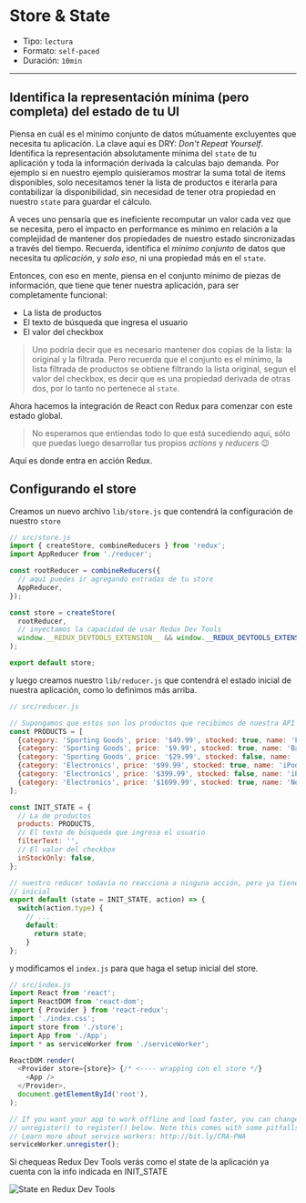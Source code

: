 # Store & State

* Tipo: `lectura`
* Formato: `self-paced`
* Duración: `10min`

***

## Identifica la representación mínima (pero completa) del estado de tu UI

Piensa en cuál es el mínimo conjunto de datos mútuamente excluyentes que
necesita tu aplicación. La clave aquí es DRY: *Don't Repeat Yourself*.
Identifica la representación absolutamente mínima del `state` de tu aplicación y
toda la información derivada la calculas bajo demanda. Por ejemplo si en nuestro
ejemplo quisieramos mostrar la suma total de items disponibles, solo necesitamos
tener la lista de productos e iterarla para contabilizar la disponibilidad, sin
necesidad de tener otra propiedad en nuestro `state` para guardar el cálculo.

A veces uno pensaría que es ineficiente recomputar un valor cada vez que se
necesita, pero el impacto en performance es mínimo en relación a la complejidad
de mantener dos propiedades de nuestro estado sincronizadas a través del tiempo.
Recuerda, identifica el *mínimo conjunto* de datos que necesita tu *aplicación*,
y *solo eso*, ni una propiedad más en el `state`.

Entonces, con eso en mente, piensa en el conjunto mínimo de piezas de
información, que tiene que tener nuestra aplicación, para ser completamente
funcional:

* La lista de productos
* El texto de búsqueda que ingresa el usuario
* El valor del checkbox

> Uno podría decir que es necesario mantener dos copias de la lista: la original
> y la filtrada. Pero recuerda que el conjunto es el mínimo, la lista filtrada
> de productos se obtiene filtrando la lista original, segun el valor del
> checkbox, es decir que es una propiedad derivada de otras dos, por lo tanto no
> pertenece al `state`.

Ahora hacemos la integración de React con Redux para comenzar con este estado
global.

> No esperamos que entiendas todo lo que está sucediendo aquí, sólo que puedas
> luego desarrollar tus propios _actions_ y _reducers_ 😉

Aquí es donde entra en acción Redux.

## Configurando el store

Creamos un nuevo archivo `lib/store.js` que contendrá
la configuración de nuestro `store`

```js
// src/store.js
import { createStore, combineReducers } from 'redux';
import AppReducer from './reducer';

const rootReducer = combineReducers({
  // aquí puedes ir agregando entradas de tu store
  AppReducer,
});

const store = createStore(
  rootReducer,
  // inyectamos la capacidad de usar Redux Dev Tools
  window.__REDUX_DEVTOOLS_EXTENSION__ && window.__REDUX_DEVTOOLS_EXTENSION__(),
);

export default store;
```

y luego creamos nuestro `lib/reducer.js` que contendrá el estado inicial de
nuestra aplicación, como lo definimos más arriba.

```js
// src/reducer.js

// Supongamos que estos son los productos que recibimos de nuestra API JSON
const PRODUCTS = [
  {category: 'Sporting Goods', price: '$49.99', stocked: true, name: 'Football'},
  {category: 'Sporting Goods', price: '$9.99', stocked: true, name: 'Baseball'},
  {category: 'Sporting Goods', price: '$29.99', stocked: false, name: 'Basketball'},
  {category: 'Electronics', price: '$99.99', stocked: true, name: 'iPod Touch'},
  {category: 'Electronics', price: '$399.99', stocked: false, name: 'iPhone 5'},
  {category: 'Electronics', price: '$1699.99', stocked: true, name: 'Nexus 7'},
];

const INIT_STATE = {
  // La de productos
  products: PRODUCTS,
  // El texto de búsqueda que ingresa el usuario
  filterText: '',
  // El valor del checkbox
  inStockOnly: false,
};

// nuestro reducer todavía no reacciona a ninguna acción, pero ya tiene un valor
// inicial
export default (state = INIT_STATE, action) => {
  switch(action.type) {
    // ...
    default:
      return state;
    }
};
```

y modificamos el `index.js` para que haga el setup inicial del store.

```js
// src/index.js
import React from 'react';
import ReactDOM from 'react-dom';
import { Provider } from 'react-redux';
import './index.css';
import store from './store';
import App from './App';
import * as serviceWorker from './serviceWorker';

ReactDOM.render(
  <Provider store={store}> {/* <---- wrapping con el store */}
    <App />
  </Provider>,
  document.getElementById('root'),
);

// If you want your app to work offline and load faster, you can change
// unregister() to register() below. Note this comes with some pitfalls.
// Learn more about service workers: http://bit.ly/CRA-PWA
serviceWorker.unregister();
```

Si chequeas Redux Dev Tools verás como el state de la aplicación ya cuenta con
la info indicada en INIT_STATE

![State en Redux Dev Tools](https://user-images.githubusercontent.com/110297/51624686-5dc6ff00-1f09-11e9-9206-9012534201d8.png)
